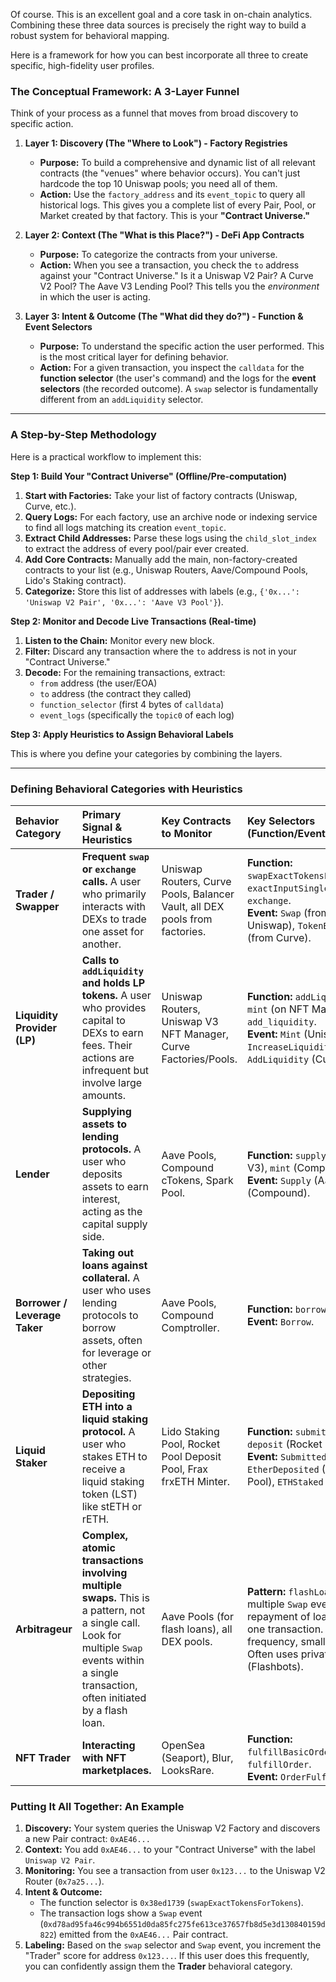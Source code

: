 Of course. This is an excellent goal and a core task in on-chain analytics. Combining these three data sources is precisely the right way to build a robust system for behavioral mapping.

Here is a framework for how you can best incorporate all three to create specific, high-fidelity user profiles.

### The Conceptual Framework: A 3-Layer Funnel

Think of your process as a funnel that moves from broad discovery to specific action.

1.  **Layer 1: Discovery (The "Where to Look") - Factory Registries**
    *   **Purpose:** To build a comprehensive and dynamic list of all relevant contracts (the "venues" where behavior occurs). You can't just hardcode the top 10 Uniswap pools; you need all of them.
    *   **Action:** Use the `factory_address` and its `event_topic` to query all historical logs. This gives you a complete list of every Pair, Pool, or Market created by that factory. This is your **"Contract Universe."**

2.  **Layer 2: Context (The "What is this Place?") - DeFi App Contracts**
    *   **Purpose:** To categorize the contracts from your universe.
    *   **Action:** When you see a transaction, you check the `to` address against your "Contract Universe." Is it a Uniswap V2 Pair? A Curve V2 Pool? The Aave V3 Lending Pool? This tells you the *environment* in which the user is acting.

3.  **Layer 3: Intent & Outcome (The "What did they do?") - Function & Event Selectors**
    *   **Purpose:** To understand the specific action the user performed. This is the most critical layer for defining behavior.
    *   **Action:** For a given transaction, you inspect the `calldata` for the **function selector** (the user's command) and the logs for the **event selectors** (the recorded outcome). A `swap` selector is fundamentally different from an `addLiquidity` selector.

---

### A Step-by-Step Methodology

Here is a practical workflow to implement this:

**Step 1: Build Your "Contract Universe" (Offline/Pre-computation)**

1.  **Start with Factories:** Take your list of factory contracts (Uniswap, Curve, etc.).
2.  **Query Logs:** For each factory, use an archive node or indexing service to find all logs matching its creation `event_topic`.
3.  **Extract Child Addresses:** Parse these logs using the `child_slot_index` to extract the address of every pool/pair ever created.
4.  **Add Core Contracts:** Manually add the main, non-factory-created contracts to your list (e.g., Uniswap Routers, Aave/Compound Pools, Lido's Staking contract).
5.  **Categorize:** Store this list of addresses with labels (e.g., `{'0x...': 'Uniswap V2 Pair', '0x...': 'Aave V3 Pool'}`).

**Step 2: Monitor and Decode Live Transactions (Real-time)**

1.  **Listen to the Chain:** Monitor every new block.
2.  **Filter:** Discard any transaction where the `to` address is not in your "Contract Universe."
3.  **Decode:** For the remaining transactions, extract:
    *   `from` address (the user/EOA)
    *   `to` address (the contract they called)
    *   `function_selector` (first 4 bytes of `calldata`)
    *   `event_logs` (specifically the `topic0` of each log)

**Step 3: Apply Heuristics to Assign Behavioral Labels**

This is where you define your categories by combining the layers.

---

### Defining Behavioral Categories with Heuristics

| Behavior Category | Primary Signal & Heuristics | Key Contracts to Monitor | Key Selectors (Function/Event) |
| :--- | :--- | :--- | :--- |
| **Trader / Swapper** | **Frequent `swap` or `exchange` calls.** A user who primarily interacts with DEXs to trade one asset for another. | Uniswap Routers, Curve Pools, Balancer Vault, all DEX pools from factories. | **Function:** `swapExactTokensForTokens`, `exactInputSingle`, `exchange`. <br> **Event:** `Swap` (from Uniswap), `TokenExchange` (from Curve). |
| **Liquidity Provider (LP)** | **Calls to `addLiquidity` and holds LP tokens.** A user who provides capital to DEXs to earn fees. Their actions are infrequent but involve large amounts. | Uniswap Routers, Uniswap V3 NFT Manager, Curve Factories/Pools. | **Function:** `addLiquidity`, `mint` (on NFT Manager), `add_liquidity`. <br> **Event:** `Mint` (Uniswap V2), `IncreaseLiquidity` (V3), `AddLiquidity` (Curve). |
| **Lender** | **Supplying assets to lending protocols.** A user who deposits assets to earn interest, acting as the capital supply side. | Aave Pools, Compound cTokens, Spark Pool. | **Function:** `supply` (Aave V3), `mint` (Compound V2). <br> **Event:** `Supply` (Aave), `Mint` (Compound). |
| **Borrower / Leverage Taker** | **Taking out loans against collateral.** A user who uses lending protocols to borrow assets, often for leverage or other strategies. | Aave Pools, Compound Comptroller. | **Function:** `borrow`. <br> **Event:** `Borrow`. |
| **Liquid Staker** | **Depositing ETH into a liquid staking protocol.** A user who stakes ETH to receive a liquid staking token (LST) like stETH or rETH. | Lido Staking Pool, Rocket Pool Deposit Pool, Frax frxETH Minter. | **Function:** `submit` (Lido), `deposit` (Rocket Pool). <br> **Event:** `Submitted` (Lido), `EtherDeposited` (Rocket Pool), `ETHStaked` (Frax). |
| **Arbitrageur** | **Complex, atomic transactions involving multiple swaps.** This is a pattern, not a single call. Look for multiple `Swap` events within a single transaction, often initiated by a flash loan. | Aave Pools (for flash loans), all DEX pools. | **Pattern:** `flashLoan` call -> multiple `Swap` events -> repayment of loan, all in one transaction. High frequency, small profits. Often uses private relays (Flashbots). |
| **NFT Trader** | **Interacting with NFT marketplaces.** | OpenSea (Seaport), Blur, LooksRare. | **Function:** `fulfillBasicOrder`, `fulfillOrder`. <br> **Event:** `OrderFulfilled`. |

### Putting It All Together: An Example

1.  **Discovery:** Your system queries the Uniswap V2 Factory and discovers a new Pair contract: `0xAE46...`
2.  **Context:** You add `0xAE46...` to your "Contract Universe" with the label `Uniswap V2 Pair`.
3.  **Monitoring:** You see a transaction from user `0x123...` to the Uniswap V2 Router (`0x7a25...`).
4.  **Intent & Outcome:**
    *   The function selector is `0x38ed1739` (`swapExactTokensForTokens`).
    *   The transaction logs show a `Swap` event (`0xd78ad95fa46c994b6551d0da85fc275fe613ce37657fb8d5e3d130840159d822`) emitted from the `0xAE46...` Pair contract.
5.  **Labeling:** Based on the `swap` selector and `Swap` event, you increment the "Trader" score for address `0x123...`. If this user does this frequently, you can confidently assign them the **Trader** behavioral category.